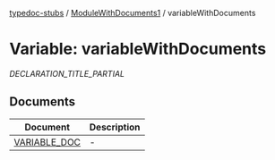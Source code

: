 [typedoc-stubs](../../README.md) / [ModuleWithDocuments1](../README.md) / variableWithDocuments

# Variable: variableWithDocuments

_DECLARATION_TITLE_PARTIAL_

## Documents

| Document | Description |
| ------ | ------ |
| [VARIABLE\_DOC](documents/VARIABLE_DOC.md) | - |
